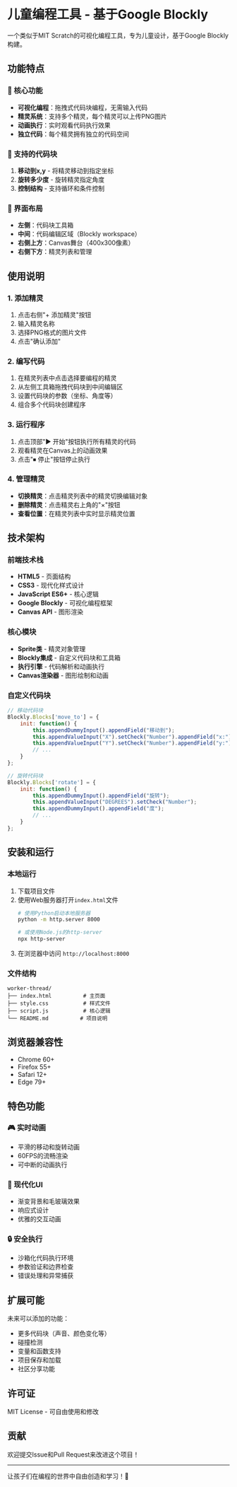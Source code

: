 # 儿童编程工具 - 基于Google Blockly

一个类似于MIT Scratch的可视化编程工具，专为儿童设计，基于Google Blockly构建。

## 功能特点

### 🎯 核心功能
- **可视化编程**：拖拽式代码块编程，无需输入代码
- **精灵系统**：支持多个精灵，每个精灵可以上传PNG图片
- **动画执行**：实时观看代码执行效果
- **独立代码**：每个精灵拥有独立的代码空间

### 🧩 支持的代码块
1. **移动到x,y** - 将精灵移动到指定坐标
2. **旋转多少度** - 旋转精灵指定角度
3. **控制结构** - 支持循环和条件控制

### 🎨 界面布局
- **左侧**：代码块工具箱
- **中间**：代码编辑区域（Blockly workspace）
- **右侧上方**：Canvas舞台（400x300像素）
- **右侧下方**：精灵列表和管理

## 使用说明

### 1. 添加精灵
1. 点击右侧"+ 添加精灵"按钮
2. 输入精灵名称
3. 选择PNG格式的图片文件
4. 点击"确认添加"

### 2. 编写代码
1. 在精灵列表中点击选择要编程的精灵
2. 从左侧工具箱拖拽代码块到中间编辑区
3. 设置代码块的参数（坐标、角度等）
4. 组合多个代码块创建程序

### 3. 运行程序
1. 点击顶部"▶ 开始"按钮执行所有精灵的代码
2. 观看精灵在Canvas上的动画效果
3. 点击"⏹ 停止"按钮停止执行

### 4. 管理精灵
- **切换精灵**：点击精灵列表中的精灵切换编辑对象
- **删除精灵**：点击精灵右上角的"×"按钮
- **查看位置**：在精灵列表中实时显示精灵位置

## 技术架构

### 前端技术栈
- **HTML5** - 页面结构
- **CSS3** - 现代化样式设计
- **JavaScript ES6+** - 核心逻辑
- **Google Blockly** - 可视化编程框架
- **Canvas API** - 图形渲染

### 核心模块
- **Sprite类** - 精灵对象管理
- **Blockly集成** - 自定义代码块和工具箱
- **执行引擎** - 代码解析和动画执行
- **Canvas渲染器** - 图形绘制和动画

### 自定义代码块
```javascript
// 移动代码块
Blockly.Blocks['move_to'] = {
    init: function() {
        this.appendDummyInput().appendField("移动到");
        this.appendValueInput("X").setCheck("Number").appendField("x:");
        this.appendValueInput("Y").setCheck("Number").appendField("y:");
        // ...
    }
};

// 旋转代码块
Blockly.Blocks['rotate'] = {
    init: function() {
        this.appendDummyInput().appendField("旋转");
        this.appendValueInput("DEGREES").setCheck("Number");
        this.appendDummyInput().appendField("度");
        // ...
    }
};
```

## 安装和运行

### 本地运行
1. 下载项目文件
2. 使用Web服务器打开`index.html`文件
   ```bash
   # 使用Python启动本地服务器
   python -m http.server 8000
   
   # 或使用Node.js的http-server
   npx http-server
   ```
3. 在浏览器中访问 `http://localhost:8000`

### 文件结构
```
worker-thread/
├── index.html          # 主页面
├── style.css           # 样式文件
├── script.js           # 核心逻辑
└── README.md          # 项目说明
```

## 浏览器兼容性
- Chrome 60+
- Firefox 55+
- Safari 12+
- Edge 79+

## 特色功能

### 🎮 实时动画
- 平滑的移动和旋转动画
- 60FPS的流畅渲染
- 可中断的动画执行

### 🎨 现代化UI
- 渐变背景和毛玻璃效果
- 响应式设计
- 优雅的交互动画

### 🔒 安全执行
- 沙箱化代码执行环境
- 参数验证和边界检查
- 错误处理和异常捕获

## 扩展可能

未来可以添加的功能：
- 更多代码块（声音、颜色变化等）
- 碰撞检测
- 变量和函数支持
- 项目保存和加载
- 社区分享功能

## 许可证

MIT License - 可自由使用和修改

## 贡献

欢迎提交Issue和Pull Request来改进这个项目！

---

让孩子们在编程的世界中自由创造和学习！🚀 